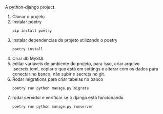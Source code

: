A python-django project.

1. Clonar o projeto
2. Instalar poetry
   ```cmd
   pip install poetry
   ```
3. Instalar dependencias do projeto utilizando o poetry
   ```cmd
   poetry install
   ```
4. Criar db MySQL
5. editar variaveis de ambiente do projeto, para isso, criar arquivo .secrets.toml, copiar o que está em settings e alterar com os dados para conectar no banco, não subir o secrets no git.
6. Rodar migrations para criar tabelas no banco
   ```cmd
   poetry run python manage.py migrate
   ```
7. rodar servidor e verificar se o django está funcionando
   ```cmd
   poetry run python manage.py runserver
   ```
